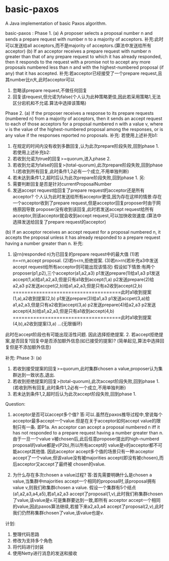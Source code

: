 basic-paxos
===========

A Java implementation of basic Paxos algorithm.

basic-paxos :
Phase 1. 
(a) A proposer selects a proposal number n and sends a prepare
request with number n to a majority of acceptors.
补充:此时可以发送给all acceptors,而不是majority of acceptors.(算法中发送给所有acceptor)
(b) If an acceptor receives a prepare request with number n greater
than that of any prepare request to which it has already responded,
then it responds to the request with a promise not to accept any more
proposals numbered less than n and with the highest-numbered proposal (if any) that it has accepted.
补充:若acceptor已经接受了一个prepare request,且其number比n大,此时acceptor可以
1. 忽略该prepare request,不做任何回复
2. 回复该request,但允诺为false(个人认为此种策略更佳,因此若采用策略1,无法区分宕机和不允诺.算法中选择该策略)

Phase 2. (a) If the proposer receives a response to its prepare requests
(numbered n) from a majority of acceptors, then it sends an accept
request to each of those acceptors for a proposal numbered n with a
value v, where v is the value of the highest-numbered proposal among
the responses, or is any value if the responses reported no proposals.
补充:
若使用上述补充b1:
1. 在规定的时间内没有收到多数回复,认为此次prepare阶段失败,回到phase 1.
若使用上述补充b2:
1. 若收到允诺为true的回复>=quorum,进入phase 2.
2. 若收到允诺为false的回复>(total-quorum),此次prepare阶段失败,回到phase 1.(若收到所有回复,此时条件1,2必有一个成立,不用单独判断)
3. 若未达到条件1,2,超时后认为此次prepare阶段失败,回到phase 1.
另: 
1. 需要判断回复是否是针对currentProposalNumber
2. 发送accept request给回复了prepare request的acceptor还是所有acceptor?
个人认为此时发送给所有acceptor更佳,因为存在这样的情景:存在一个acceptor收到了prepare request,但是acceptor回复proposer时由于网络原因导致
proposer没有收到该回复,此时若发送accept request给所有acceptor,则该acceptor就会收到accept request,可以加快收敛速度.(算法中选择发送给回复了prepare request的acceptor)

(b) If an acceptor receives an accept request for a proposal numbered
n, it accepts the proposal unless it has already responded to a prepare
request having a number greater than n. 
补充:
1. 设rn(responded n)为已回复的prepare request中的最大值
(1)若n==rn,accept proposal.
(2)若n<rn,拒绝提案.
(3)若n>rn(若补充a3中发送accept request给所有acceptor则可能出现该情况)
假设如下情景:有两个proposer(p1,p2),三个acceptor(a1,a2,a3)
p1发送prepare(1)给a1,a3
p1发送accept(1,a)给a1,a2,a3,但是只有a1收到accept(1,a)
p2发送prepare(2)给a2,a3
p2发送accpet(2,b)给a1,a2,a3,但是只有a2收到accept(2,b)
=====================================此时a1收到提案(1,a),a2收到提案(2,b)
p1发送prepare(3)给a1,a3
p1发送accpet(3,a)给a1,a2,a3,但是只有a2收到accept(3,a)
p2发送prepare(4)给a2,a3
p2发送accept(4,b)给a1,a2,a3,但是只有a1收到accept(4,b)
=====================================此时a1收到提案(4,b),a2收到提案(3,a)
...(无限循环)

此时在accept阶段也有可能出现活性问题.
因此选择拒绝提案.
2. 若accept拒绝提案,是否回复?回复中是否添加额外信息(如已接受的提案)?
(简单起见,算法中选择回复但是不添加额外信息)

补充:
Phase 3:
(a)
1. 若收到接受提案的回复>=quorum,此时集群chosen a value,proposer认为集群达到一致状态,退出.
2. 若收到拒绝提案的回复>(total-quorum),此次accept阶段失败,回到phase 1.(若收到所有回复,此时条件1,2必有一个成立,不用单独判断)
3. 若未达到条件1,2,超时后认为此次accept阶段失败,回到phase 1.



Question:
1. acceptor是否可以accept多个值?
答:可以.虽然在paxos推导过程中,曾说每个acceptor最多accept一个value.但是在关于acceptor如何accept value的限制只有一条.
即P1a. An acceptor can accept a proposal numbered n iff it has not responded
 to a prepare request having a number greater than n.
 由于一旦一个value v被chosen后,此后任意proposer提出的high-numberd proposal的value都是v(P2b),所以所有accept的
 value是v的acceptor都不可能accept其他值.
 因此acceptor accept多个值的场景只有一种:acceptor accept了一个value,但该value没有被majorities accept(即没有被chosen),而后acceptor又accept了最终被
 chosen的value.
 
 2. 为什么存在多次chosen a value过程?
 答:首先需要明确什么是chosen a value,当集群中majorities accept一个相同的proposal时,该proposal拥有value v,则我们称集群chosen a value.
 假设一个集群有5个结点(a1,a2,a3,a4,a5),若a1,a2,a3 accept了proposal(1,v),此时我们称集群chosen了value,该value是v.可是集群要达到一致,即所有
 acceptor accept一个相同的value,因此paxos算法继续,若接下来a2,a3,a4 accept了proposal(2,v),此时我们仍然称集群chosen了value,该value也是v.
 
 
计划:
1. 整理代码思路
2. 修改为支持多个角色
3. 将代码进行封装
4. 使用Netty进行消息的发送和接收


